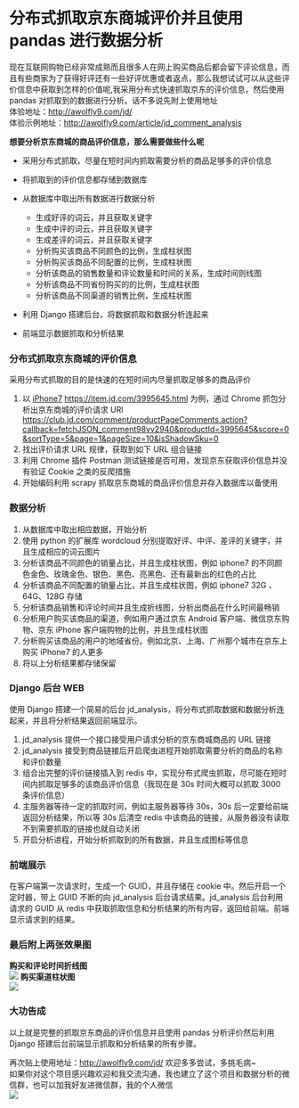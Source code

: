 # 分布式抓取京东商城评价并且使用 pandas 进行数据分析

现在互联网购物已经非常成熟而且很多人在网上购买商品后都会留下评论信息，而且有些商家为了获得好评还有一些好评优惠或者返点，那么我想试试可以从这些评价信息中获取到怎样的价值呢,我采用分布式快速抓取京东的评价信息，然后使用 pandas 对抓取到的数据进行分析。话不多说先附上使用地址<br>
体验地址：<http://awolfly9.com/jd/><br>
体验示例地址：<http://awolfly9.com/article/jd_comment_analysis><br>


**想要分析京东商城的商品评价信息，那么需要做些什么呢** <br>

* 采用分布式抓取，尽量在短时间内抓取需要分析的商品足够多的评价信息 <br>
* 将抓取到的评价信息都存储到数据库
* 从数据库中取出所有数据进行数据分析
	* 生成好评的词云，并且获取关键字
	* 生成中评的词云，并且获取关键字
	* 生成差评的词云，并且获取关键字
	* 分析购买该商品不同颜色的比例，生成柱状图
	* 分析购买该商品不同配置的比例，生成柱状图
	* 分析该商品的销售数量和评论数量和时间的关系，生成时间则线图
	* 分析该商品不同省份购买的的比例，生成柱状图
	* 分析该商品不同渠道的销售比例，生成柱状图
	
* 利用 Django 搭建后台，将数据抓取和数据分析连起来
* 前端显示数据抓取和分析结果


### 分布式抓取京东商城的评价信息
采用分布式抓取的目的是快速的在短时间内尽量抓取足够多的商品评价

1. 以 [iPhone7](https://item.jd.com/3995645.html) <https://item.jd.com/3995645.html> 为例，通过 Chrome 抓包分析出京东商城的评价请求 URl <https://club.jd.com/comment/productPageComments.action?callback=fetchJSON_comment98vv2940&productId=3995645&score=0&sortType=5&page=1&pageSize=10&isShadowSku=0>
2. 找出评价请求 URL 规律，获取到如下 URL 组合链接
3. 利用 Chrome 插件 Postman 测试链接是否可用，发现京东获取评价信息并没有验证 Cookie 之类的反爬措施
4. 开始编码利用 scrapy 抓取京东商城的商品评价信息并存入数据库以备使用

### 数据分析
1. 从数据库中取出相应数据，开始分析
2. 使用 python 的扩展库 wordcloud 分别提取好评、中评、差评的关键字，并且生成相应的词云图片
3. 分析该商品不同颜色的销量占比，并且生成柱状图，例如 iphone7 的不同颜色金色、玫瑰金色、银色、黑色、亮黑色、还有最新出的红色的占比
4. 分析该商品不同配置的销量占比，并且生成柱状图，例如 iphone7 32G 、 64G、128G 存储
5. 分析该商品销售和评论时间并且生成折线图，分析出商品在什么时间最畅销 
6. 分析用户购买该商品的渠道，例如用户通过京东 Android 客户端、微信京东购物、京东 iPhone 客户端购物的比例，并且生成柱状图
7. 分析购买该商品的用户的地域省份。例如北京、上海、广州那个城市在京东上购买 iPhone7 的人更多
8. 将以上分析结果都存储保留

### Django 后台 WEB
使用 Django 搭建一个简易的后台 jd_analysis，将分布式抓取数据和数据分析连起来，并且将分析结果返回前端显示。

1. jd_analysis 提供一个接口接受用户请求分析的京东商城商品的 URL 链接
2. jd_analysis 接受到商品链接后开启爬虫进程开始抓取需要分析的商品的名称和评价数量
3. 组合出完整的评价链接插入到 redis 中，实现分布式爬虫抓取，尽可能在短时间内抓取足够多的该商品评价信息（我现在是 30s 时间大概可以抓取 3000 条评价信息）
4. 主服务器等待一定的抓取时间，例如主服务器等待 30s，30s 后一定要给前端返回分析结果，所以等 30s 后清空 redis 中该商品的链接，从服务器没有读取不到需要抓取的链接也就自动关闭
5. 开启分析进程，开始分析抓取到的所有数据，并且生成图标等信息

### 前端展示
在客户端第一次请求时，生成一个 GUID，并且存储在 cookie 中。然后开启一个定时器，带上 GUID 不断的向 jd_analysis 后台请求结果。jd_analysis 后台利用请求的 GUID 从 redis 中获取抓取信息和分析结果的所有内容，返回给前端。前端显示请求到的结果。

### 最后附上两张效果图
**购买和评论时间折线图<br>**
![](http://i.imgur.com/dYShBOB.png)
**购买渠道柱状图<br>**
![](http://i.imgur.com/6PKeOOX.png)

### 大功告成
以上就是完整的抓取京东商品的评价信息并且使用 pandas 分析评价然后利用 Django 搭建后台前端显示抓取和分析结果的所有步骤。<br>

再次贴上使用地址：<http://awolfly9.com/jd/> 欢迎多多尝试，多挑毛病~<br>
如果你对这个项目感兴趣欢迎和我交流沟通，我也建立了这个项目和数据分析的微信群，也可以加我好友进微信群，我的个人微信<br>
![](http://awolfly9.com/static/images/weixin.png)






